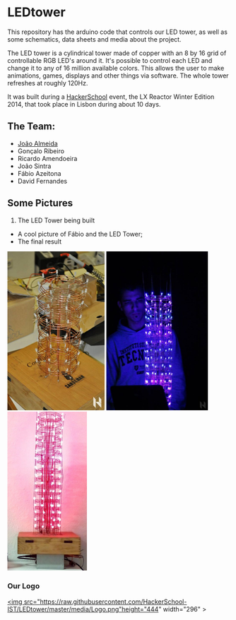 # LEDtower
This repository has the arduino code that controls our LED tower, as well as some schematics, data sheets and media about the project.

The LED tower is a cylindrical tower made of copper with an 8 by 16 grid of controllable RGB LED's around it.
It's possible to control each LED and change it to any of 16 million available colors. This allows the user to make animations, games, displays and other things via software. The whole tower refreshes at roughly 120Hz.

It was built during a [HackerSchool](http://hackerschool.io/) event, the LX Reactor Winter Edition 2014, that took place in Lisbon during about 10 days.

## The Team:
- [João Almeida](http://joao-m-almeida.github.io/)
- Gonçalo Ribeiro
- Ricardo Amendoeira
- João Sintra
- Fábio Azeitona
- David Fernandes


## Some Pictures

1. The LED Tower being built
- A cool picture of Fábio and the LED Tower;
- The final result


<a href="https://raw.githubusercontent.com/HackerSchool-IST/LEDtower/master/media/Tower_construction.jpg"><img src="https://raw.githubusercontent.com/HackerSchool-IST/LEDtower/master/media/Tower_construction.jpg" height="360" width="220" ></a>
<a href="https://raw.githubusercontent.com/HackerSchool-IST/LEDtower/master/media/Tower2.jpg"><img src="https://raw.githubusercontent.com/HackerSchool-IST/LEDtower/master/media/Tower2.jpg" height="360" width="230"  ></a>
<a href="https://raw.githubusercontent.com/HackerSchool-IST/LEDtower/master/media/Tower.Red.png"><img src="https://raw.githubusercontent.com/HackerSchool-IST/LEDtower/master/media/Tower.Red.png" height="360" width="180" ></a>

### Our Logo

<a href="https://raw.githubusercontent.com/HackerSchool-IST/LEDtower/master/media/Logo.png"><img src="https://raw.githubusercontent.com/HackerSchool-IST/LEDtower/master/media/Logo.png"height="444" width="296" ></a>
